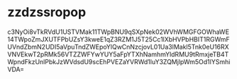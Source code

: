 # zzdzssropop
c3NyOi8vTkRVdU1USTVMak11TWpBNU9qSXpNek02WVhWMGFGOWhaWE14TWpoZmJXUTFPbUZsY3kweE1qZ3RZM1J5T25Cc1lXbHVPbHBIT1RGWmFUVndZbmN2UDI5aVpuTndZWEpoYlQwCnNzcjovL01Ua3lMakl5Tnk0eU16RXVNVEkwT2pRMk56VTZZWFYwYUY5aFpYTXhNamhmYldRMU9tRmxjeTB4TWpndFkzUnlPbkJzWVdsdU9scEhPVEZaYVRWd1luY3ZQMjlpWm5Od1lYSmhiVDA=
